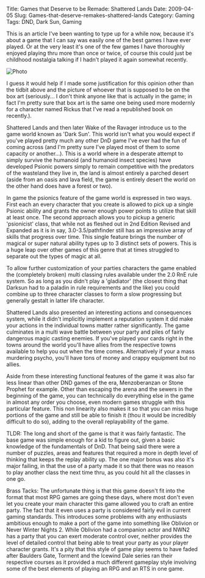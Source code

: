 Title: Games that Deserve to be Remade: Shattered Lands
Date: 2009-04-05
Slug: Games-that-deserve-remakes-shattered-lands
Category: Gaming
Tags: DND, Dark Sun, Gaming

This is an article I've been wanting to type up for a while now, because it's about a game that I can say was easily one of the best games I have ever played. Or at the very least it's one of the few games I have thoroughly enjoyed playing thru more than once or twice, of course this could just be childhood nostalgia talking if I hadn't played it again somewhat recently.

![Photo]({attach}../resources/2009/ShatteredLands.jpg)

I guess it would help if I made some justification for this opinion other than the tidbit above and the picture of whoever that is supposed to be on the box art (seriously... I don't think anyone like that is actually in the game; in fact I'm pretty sure that box art is the same one being used more modernly for a character named Rickus that I've read a republished book on recently.).

Shattered Lands and then later Wake of the Ravager introduce us to the game world known as 'Dark Sun'. This world isn't what you would expect if you've played pretty much any other DnD game I've ever had the fun of coming across (and I'm pretty sure I've played most of them to some capacity or another...). This is a world where in a desperate attempt to simply survive the humanoid (and humanoid insect species) have developed Psionic powers simply to remain competitive with the predators of the wasteland they live in, the land is almost entirely a parched desert (aside from an oasis and lava field, the game is entirely desert the world on the other hand does have a forest or two).

In game the psionics feature of the game world is expressed in two ways. First each an every character that you create is allowed to pick up a single Psionic ability and grants the owner enough power points to utilize that skill at least once. The second approach allows you to pickup a generic 'psionicist' class, that while not as fleshed out in 2nd Edition Revised and Expanded as it is in say, 3.0-3.5/pathfinder still has an impressive array of skills that progress over time. This single feature brings the number of magical or super natural ability types up to 3 distinct sets of powers. This is a huge leap over other games of this genre that at times struggled to separate out the types of magic at all.

To allow further customization of your parties characters the game enabled the (completely broken) multi classing rules available under the 2.0 RnE rule system. So as long as you didn't play a 'gladiator' (the closest thing that Darksun had to a paladin in rule requirements and the like) you could combine up to three character classes to form a slow progressing but generally gestalt in latter life character.

Shattered Lands also presented an interesting actions and consequences system, while it didn't implicitly implement a reputation system it did make your actions in the individual towns matter rather significantly. The game culminates in a multi wave battle between your party and piles of fairly dangerous magic casting enemies. If you've played your cards right in the towns around the world you'll have allies from the respective towns available to help you out when the time comes. Alternatively if your a mass murdering psycho, you'll have tons of money and crappy equipment but no allies.

Aside from these interesting functional features of the game it was also far less linear than other DND games of the era, Menzoberanzan or Stone Prophet for example. Other than escaping the arena and the sewers in the beginning of the game, you can technically do everything else in the game in almost any order you choose, even modern games struggle with this particular feature. This non linearity also makes it so that you can miss huge portions of the game and still be able to finish it (thou it would be incredibly difficult to do so), adding to the overall replayability of the game.

TLDR:
The long and short of the game is that it was fairly fantastic. The base game was simple enough for a kid to figure out, given a basic knowledge of the fundamentals of DnD. That being said there were a number of puzzles, areas and features that required a more in depth level of thinking that keeps the replay ability up. The one major bonus was also it's major failing, in that the use of a party made it so that there was no reason to play another class the next time thru, as you could hit all the classes in one go.

Brass Tacks:
The unfortunate thing is that this game doesn't fit into the format that most RPG games are going these days, where most don't even let you create your main character this game allowed you to craft an entire party. The fact that it even uses a party is considered fairly evil in current gaming standards. This introduces some problems with any enthusiasts ambitious enough to make a port of the game into something like Oblivion or Never Winter Nights 2. While Oblivion had a companion actor and NWN2 has a party that you can exert moderate control over, neither provides the level of detailed control that being able to treat your party as your player character grants. It's a pity that this style of game play seems to have faded after Baulders Gate, Torment and the Icewind Dale series ran their respective courses as it provided a much different gameplay style involving some of the best elements of playing an RPG and an RTS in one game.
